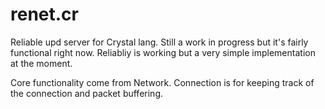 # renet.cr
Reliable upd server for Crystal lang. Still a work in progress but it's fairly functional right now. Reliabliy is working but a very simple implementation at the moment.

Core functionality come from Network. Connection is for keeping track of the connection and packet buffering.
